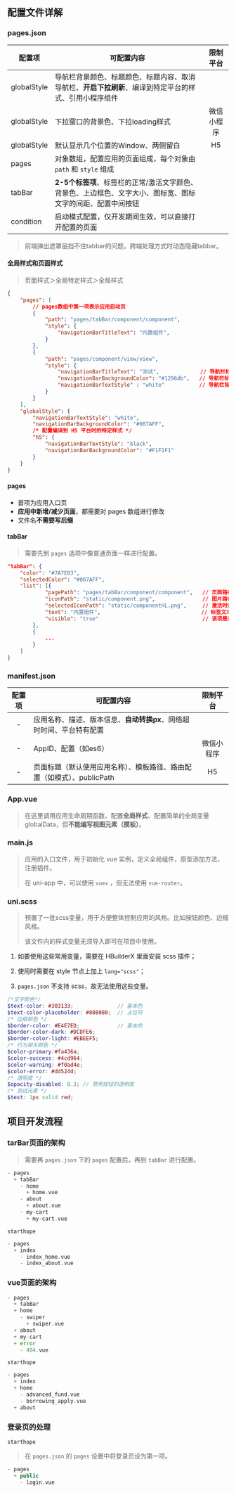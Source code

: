 ## 配置文件详解

### pages.json

| 配置项      | 可配置内容                                                   |  限制平台  |
| ----------- | ------------------------------------------------------------ | :--------: |
| globalStyle | 导航栏背景颜色、标题颜色、标题内容、取消导航栏、**开启下拉刷新**、编译到特定平台的样式、引用小程序组件 |            |
| globalStyle | 下拉窗口的背景色、下拉loading样式                            | 微信小程序 |
| globalStyle | 默认显示几个位置的Window、两侧留白                           |     H5     |
| pages       | 对象数组，配置应用的页面组成，每个对象由 `path` 和 `style` 组成 |            |
| tabBar      | **2-5个标签项**、标签栏的正常/激活文字颜色、背景色、上边框色、文字大小、图标宽、图标文字的间距、配置中间按钮 |            |
| condition   | 启动模式配置，仅开发期间生效，可以直接打开配置的页面         |            |

> 前端弹出遮罩层挡不住tabbar的问题，跨端处理方式时动态隐藏tabbar。



#### 全局样式和页面样式

> 页面样式＞全局特定样式＞全局样式

```json
{
	"pages": [
		// pages数组中第一项表示应用启动页
		{
			"path": "pages/tabBar/component/component",
			"style": {
				"navigationBarTitleText": "内置组件",
			}
		},
		{
			"path": "pages/component/view/view",
			"style": {
				"navigationBarTitleText": "测试",   			// 导航栏标题文字内容	
				"navigationBarBackgroundColor": "#1296db",	 // 导航栏标题颜色及状态栏前景颜色（black/white）
				"navigationBarTextStyle" : "white"			 // 导航栏背景颜色
			}
		}
	],
	"globalStyle": {
		"navigationBarTextStyle": "white",          
		"navigationBarBackgroundColor": "#007AFF",  
        /* 配置编译到 H5 平台时的特定样式 */
		"h5": {
			"navigationBarTextStyle": "black",
			"navigationBarBackgroundColor": "#F1F1F1"
		}
	}
}
```



#### pages

- 首项为应用入口页
- **应用中新增/减少页面**，都需要对 pages 数组进行修改
- 文件名**不需要写后缀**



#### tabBar

> 需要先到 `pages` 选项中像普通页面一样进行配置。

```json
"tabBar": {
    "color": "#7A7E83",
    "selectedColor": "#007AFF",
    "list": [{
            "pagePath": "pages/tabBar/component/component",   // 页面路径，必须在 pages 中先定义
            "iconPath": "static/component.png",               // 图片路径，icon 大小限制为40kb，建议尺寸为 81px * 81px
            "selectedIconPath": "static/componentHL.png",	  // 激活时的图片路径
            "text": "内置组件",							 	   // 标签文本，在 App 和 H5 平台为非必填
        	"visible": "true"								  // 该项是否显示，默认显示，可不填
        },
        {
            ...
        }
    ]
}
```



### manifest.json

| 配置项 | 可配置内容                                                   |  限制平台  |
| :----: | ------------------------------------------------------------ | :--------: |
|   -    | 应用名称、描述、版本信息、**自动转换px**、网络超时时间、平台特有配置 |            |
|   -    | AppID、配置（如es6）                                         | 微信小程序 |
|   -    | 页面标题（默认使用应用名称）、模板路径、路由配置（如模式）、publicPath |     H5     |



### App.vue

> 在这里调用应用生命周期函数、配置**全局样式**、配置简单的全局变量globalData，但**不能编写视图元素（模板）**。



### main.js

> 应用的入口文件，用于初始化 vue 实例，定义全局组件，原型添加方法，注册插件。
>
> 在 uni-app 中，可以使用 `vuex` ，但无法使用 `vue-router`。



### uni.scss

> 预置了一批scss变量，用于方便整体控制应用的风格。比如按钮颜色、边框风格。
>
> 该文件内的样式变量无须导入即可在项目中使用。



1. 如要使用这些常用变量，需要在 HBuilderX 里面安装 scss 插件；
2. 使用时需要在 style 节点上加上 `lang="scss"`；

3. `pages.json` 不支持 scss，故无法使用这些变量。



```scss
/*文字颜色*/
$text-color: #303133;              // 基本色
$text-color-placeholder: #808080;  // 占位符
/* 边框颜色 */
$border-color: #E4E7ED;			   // 基本色
$border-color-dark: #DCDFE6;
$border-color-light: #EBEEF5;
/* 行为相关颜色 */
$color-primary:#fa436a;
$color-success: #4cd964;
$color-warning: #f0ad4e;
$color-error: #dd524d;
/* 透明度 */
$opacity-disabled: 0.3; // 禁用按钮的透明度
/* 测试元素 */
$test: 1px solid red;
```



## 项目开发流程

### tarBar页面的架构

> 需要再 `pages.json` 下的 `pages` 配置后，再到 `tabBar` 进行配置。  

```php
- pages
  + tabBar
    - home
      + home.vue
    - about
      + about.vue
    - my-cart
      + my-cart.vue
```

`starthope`

```php
- pages
  + index
    - index_home.vue
    - index_about.vue
```



### vue页面的架构

```php
- pages
  + tabBar
  + home
    - swiper
      + swiper.vue
  + about
  + my-cart
  + error
    - 404.vue
```

`starthope`

```php
- pages
  + index
  + home
    - advanced_fund.vue
    - borrowing_apply.vue
  + about
```



### 登录页的处理

`starthope`

> 在 `pages.json` 的 `pages` 设置中将登录页设为第一项。

```php
- pages
  + public
    - login.vue
```


